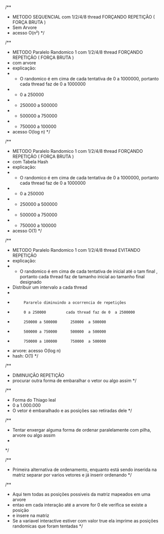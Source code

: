 
/**
* METODO SEQUENCIAL com 1/2/4/8 thread FORÇANDO REPETIÇÃO ( FORÇA BRUTA )
* Sem Arvore
* acesso O(n²)
  */

/**
* METODO Paralelo Randomico 1 com 1/2/4/8 thread FORÇANDO REPETIÇÃO ( FORÇA BRUTA )
* com arvore
*    explicação:
*    * O randomico é em cima de cada tentativa de 0 a 1000000, portanto cada thread faz de 0  a 1000000
*    * 0 a 250000
*    * 250000 a 500000
*    * 500000 a 750000
*    * 750000 a 100000
* acesso O(log n)
  */

/**
* METODO Paralelo Randomico 1 com 1/2/4/8 thread FORÇANDO REPETIÇÃO ( FORÇA BRUTA )
* com Tabela Hash
*    explicação:
*    * O randomico é em cima de cada tentativa de 0 a 1000000, portanto cada thread faz de 0  a 1000000
*    * 0 a 250000
*    * 250000 a 500000
*    * 500000 a 750000
*    * 750000 a 100000
* acesso O(1)
  */


/**
* METODO Paralelo Randomico 1 com 1/2/4/8 thread EVITANDO REPETIÇÃO
*    explicação:
*    * O randomico é em cima de cada tentativa de inicial até o tam final , portanto cada thread faz de tamanho inicial ao tamanho final designado
* Distribuir um intervalo a cada thread
*
*          Pararelo diminuindo a ocorrencia de repetições
*          0 a 250000         cada thread faz de 0  a 2500000
*          250000 a 500000      250000  a 500000
*          500000 a 750000      500000  a 500000
*          750000 a 100000      750000  a 500000
* arvore: acesso O(log n)
* hash: O(1)
  */


/**
* DIMINUIÇÂO REPETIÇÂO
* procurar outra forma de embaralhar o vetor ou algo assim
  */


/**
* Forma do Thiago leal
* 0  a 1.000.000
* O vetor é embaralhado e as posições sao retiradas dele
  */


/**
* Tentar enxergar alguma forma de ordenar paralelamente com pilha, arvore ou algo assim
*
*/

/**
* Primeira alternativa de ordenamento, enquanto está sendo inserida na matriz separar por varios vetores e já inserir ordenando
  */

/**
* Aqui  tem todas as posições possiveis da matriz mapeados em uma arvore
* entao em cada interação até a arvore for 0 ele verifica se existe a posição
* e insere na matriz
* Se a variavel interactive estiver com valor true ela imprime as posições randomicas que foram tentadas
  */